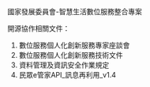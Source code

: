 國家發展委員會-智慧生活數位服務整合專案

開源協作相關文件：
1. 數位服務個人化創新服務專家座談會
2. 數位服務個人化創新服務技術文件
3. 資料管理及資訊安全作業規定
4. 民眾e管家API_訊息再利用_v1.4
